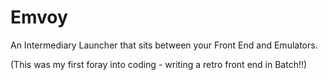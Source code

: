 Emvoy
=====

An Intermediary Launcher that sits between your Front End and Emulators.

(This was my first foray into coding - writing a retro front end in Batch!!)
